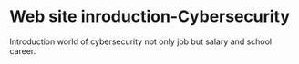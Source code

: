 # Web site inroduction-Cybersecurity
Introduction world of cybersecurity not only job but salary and school career. 
